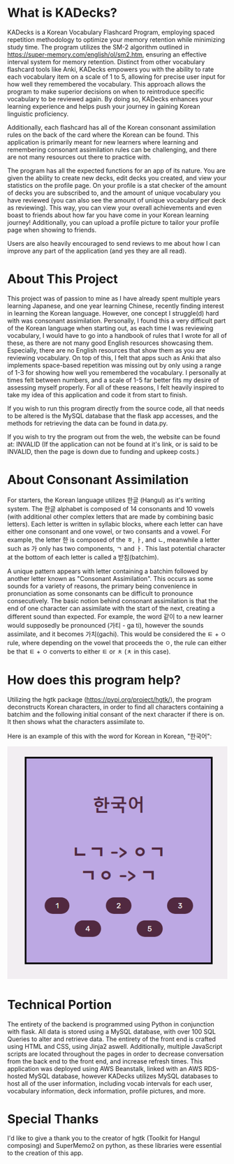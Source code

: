 # What is KADecks?

KADecks is a Korean Vocabulary Flashcard Program, employing spaced repetition methodology to optimize your memory
retention while minimizing study time. The program utilizes the SM-2 algorithm outlined in 
https://super-memory.com/english/ol/sm2.htm, ensuring an effective interval system for memory retention.
Distinct from other vocabulary flashcard tools like Anki, KADecks empowers you with the ability to rate each vocabulary 
item on a scale of 1 to 5, allowing for precise user input for how well they remembered the vocabulary. This 
approach allows the program to make superior decisions on when to reintroduce specific vocabulary to be reviewed again.
By doing so, KADecks enhances your learning experience and helps push your journey in gaining Korean linguistic
proficiency.

Additionally, each flashcard has all of the Korean consonant assimilation rules on the back of the card where the Korean
can be found. This application is primarily meant for new learners where learning and remembering consonant assimilation 
rules can be challenging, and there are not many resources out there to practice with.

The program has all the expected functions for an app of its nature. You are given the ability to create new decks,
edit decks you created, and view your statistics on the profile page. On your profile is a stat checker of the
amount of decks you are subscribed to, and the amount of unique vocabulary you have reviewed
(you can also see the amount of unique vocabulary per deck as reviewing). This way, you can view your overall 
achievements and even boast to friends about how far you have come in your Korean learning journey! Additionally, 
you can upload a profile picture to tailor your profile page when showing to friends.

Users are also heavily encouraged to send reviews to me about how I
can improve any part of the application (and yes they are all read).


# About This Project
This project was of passion to mine as I have already spent multiple years learning Japanese, and one year learning 
Chinese, recently finding interest in learning the Korean language. However, one concept I struggle(d) hard with was 
consonant assimilation. Personally, I found this a very difficult part of the Korean language when starting out, as
each time I was reviewing vocabulary, I would have to go into a handbook of rules that I wrote for all of these, as 
there are not many good English resources showcasing them. Especially, there are no English resources that show them as 
you are reviewing vocabulary. On top of
this, I felt that apps such as Anki that also implements space-based repetition was missing out by only using a range
of 1-3 for showing how well you remembered the vocabulary. I personally at times felt between numbers, and a scale of
1-5 far better fits my desire of assessing myself properly. For all of these reasons, I felt heavily inspired to take
my idea of this application and code it from start to finish.

If you wish to run this program directly from the source code, all that needs to be altered is the MySQL database that
the flask app accesses, and the methods for retrieving the data can be found in data.py.

If you wish to try the program out from the web, the website can be found at: INVALID
(If the application can not be found at it's link, or is said to be INVALID, then the page is down due to funding and
upkeep costs.)




# About Consonant Assimilation
For starters, the Korean language utilizes 한글 (Hangul) as it's writing system. The 한글 alphabet is composed of 14 
consonants and 10 vowels (with additional other complex letters that are made by combining basic letters). Each letter
is written in syllabic blocks, where each letter can have either one consonant and one vowel, or two consants and a 
vowel. For example, the letter 한 is composed of the ㅎ, ㅏ, and ㄴ, meanwhile a letter such as 가 only has two 
components, ㄱ and ㅏ. This last potential character at the bottom of each letter is called a 받침(batchim). 

A unique pattern appears with letter containing a batchim followed by another letter known as "Consonant Assimilation".
This occurs as some sounds for a variety of reasons, the primary being convenience in pronunciation as some consonants
can be difficult to pronounce consecutively. The basic notion behind consonant assimilation is that the end of one 
character can assimilate with the start of the next, creating a different sound than expected.
For example, the word 같이 to a new learner would supposedly be pronounced (가티 - ga ti),
however the sounds assimilate, and it becomes 가치(gachi). This would be considered the ㅌ + ㅇ rule, where depending on
the vowel that proceeds the ㅇ, the rule can either be that ㅌ + ㅇ converts to either ㅌ or ㅊ (ㅊ in this case).


# How does this program help?
Utilizing the hgtk package (https://pypi.org/project/hgtk/), the program deconstructs Korean characters, in order to 
find all characters containing a batchim and the following initial consant of the next character if there is on.
It then shows what the characters assimilate to.

Here is an example of this with the word for Korean in Korean, "한국어": 

![koreanExample.png](koreanExample.png)


# Technical Portion
The entirety of the backend is programmed using Python in conjunction with flask. All data is stored using
a MySQL database, with over 100 SQL Queries to alter and retrieve data. The entirety of the front end is crafted using 
HTML and CSS, using Jinja2 aswell. Additionally, multiple JavaScript scripts are located throughout the pages in order
to decrease conversation from the back end to the front end, and increase refresh times. 
This application was deployed using AWS Beanstalk, linked with an AWS RDS-hosted MySQL database, however 
KADecks utilizes MySQL databases to host all of the user information, including vocab intervals for each user,
vocabulary information, deck information, profile pictures, and more. 


# Special Thanks
I'd like to give a thank you to the creator of hgtk (Toolkit for Hangul composing) and SuperMemo2 on python,
as these libraries were essential to the creation of this app.


